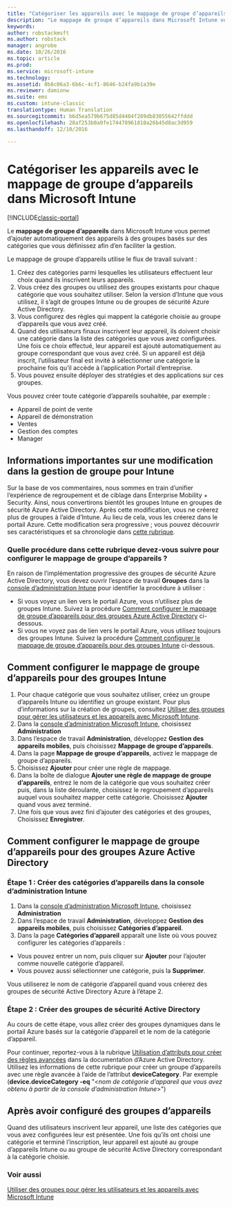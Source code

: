 ```yaml
---
title: "Catégoriser les appareils avec le mappage de groupe d’appareils | Microsoft Docs"
description: "Le mappage de groupe d’appareils dans Microsoft Intune vous permet de regrouper des appareils dans des catégories que vous définissez afin d’en faciliter la gestion."
keywords: 
author: robstackmsft
ms.author: robstack
manager: angrobe
ms.date: 10/26/2016
ms.topic: article
ms.prod: 
ms.service: microsoft-intune
ms.technology: 
ms.assetid: 8b8c06a3-6b6c-4cf1-8646-b24fa9b1a39e
ms.reviewer: damionw
ms.suite: ems
ms.custom: intune-classic
translationtype: Human Translation
ms.sourcegitcommit: b6d5ea579b675d85d4404f289db83055642ffddd
ms.openlocfilehash: 28af253b0a0fe174478961810a26b45d8ac3d959
ms.lasthandoff: 12/10/2016

---
```


# <a name="categorize-devices-with-device-group-mapping-in-microsoft-intune"></a>Catégoriser les appareils avec le mappage de groupe d’appareils dans Microsoft Intune

[!INCLUDE[classic-portal](../includes/classic-portal.md)]

Le **mappage de groupe d’appareils** dans Microsoft Intune vous permet d’ajouter automatiquement des appareils à des groupes basés sur des catégories que vous définissez afin d’en faciliter la gestion. 

Le mappage de groupe d’appareils utilise le flux de travail suivant :
1. Créez des catégories parmi lesquelles les utilisateurs effectuent leur choix quand ils inscrivent leurs appareils.
2. Vous créez des groupes ou utilisez des groupes existants pour chaque catégorie que vous souhaitez utiliser. Selon la version d’Intune que vous utilisez, il s’agit de groupes Intune ou de groupes de sécurité Azure Active Directory.
2. Vous configurez des règles qui mappent la catégorie choisie au groupe d’appareils que vous avez créé.
3. Quand des utilisateurs finaux inscrivent leur appareil, ils doivent choisir une catégorie dans la liste des catégories que vous avez configurées. Une fois ce choix effectué, leur appareil est ajouté automatiquement au groupe correspondant que vous avez créé. Si un appareil est déjà inscrit, l’utilisateur final est invité à sélectionner une catégorie la prochaine fois qu’il accède à l’application Portail d’entreprise.
4. Vous pouvez ensuite déployer des stratégies et des applications sur ces groupes.

Vous pouvez créer toute catégorie d’appareils souhaitée, par exemple :
* Appareil de point de vente
* Appareil de démonstration
* Ventes
* Gestion des comptes
* Manager

## <a name="important-information-about-a-change-in-group-management-for-intune"></a>Informations importantes sur une modification dans la gestion de groupe pour Intune

Sur la base de vos commentaires, nous sommes en train d’unifier l’expérience de regroupement et de ciblage dans Enterprise Mobility + Security. Ainsi, nous convertirons bientôt les groupes Intune en groupes de sécurité Azure Active Directory. Après cette modification, vous ne créerez plus de groupes à l’aide d’Intune. Au lieu de cela, vous les créerez dans le portail Azure. Cette modification sera progressive ; vous pouvez découvrir ses caractéristiques et sa chronologie dans [cette rubrique](use-groups-to-manage-users-and-devices-with-microsoft-intune.md).

### <a name="which-procedure-in-this-topic-should-you-use-to-configure-device-group-mapping"></a>Quelle procédure dans cette rubrique devez-vous suivre pour configurer le mappage de groupe d’appareils ?

En raison de l’implémentation progressive des groupes de sécurité Azure Active Directory, vous devez ouvrir l’espace de travail **Groupes** dans la [console d’administration Intune](https://manage.microsoft.com) pour identifier la procédure à utiliser :

-  Si vous voyez un lien vers le portail Azure, vous n’utilisez plus de groupes Intune. Suivez la procédure [Comment configurer le mappage de groupe d’appareils pour des groupes Azure Active Directory](/intune/deploy-use/categorize-devices-with-device-group-mapping-in-microsoft-intune#how-to-configure-device-group-mapping-for-azure-active-directory-groups) ci-dessous.
-  Si vous ne voyez pas de lien vers le portail Azure, vous utilisez toujours des groupes Intune. Suivez la procédure [Comment configurer le mappage de groupe d’appareils pour des groupes Intune](/intune/deploy-use/categorize-devices-with-device-group-mapping-in-microsoft-intune#how-to-configure-device-group-mapping-for-intune-groups) ci-dessous.

## <a name="how-to-configure-device-group-mapping-for-intune-groups"></a>Comment configurer le mappage de groupe d’appareils pour des groupes Intune
1. Pour chaque catégorie que vous souhaitez utiliser, créez un groupe d’appareils Intune ou identifiez un groupe existant. Pour plus d’informations sur la création de groupes, consultez [Utiliser des groupes pour gérer les utilisateurs et les appareils avec Microsoft Intune](use-groups-to-manage-users-and-devices-with-microsoft-intune.md).
2. Dans la [console d’administration Microsoft Intune](https://manage.microsoft.com), choisissez **Administration**
3. Dans l’espace de travail **Administration**, développez **Gestion des appareils mobiles**, puis choisissez **Mappage de groupe d’appareils**.
4. Dans la page **Mappage de groupe d’appareils**, activez le mappage de groupe d’appareils.
5. Choisissez **Ajouter** pour créer une règle de mappage.
6. Dans la boîte de dialogue **Ajouter une règle de mappage de groupe d’appareils**, entrez le nom de la catégorie que vous souhaitez créer puis, dans la liste déroulante, choisissez le regroupement d’appareils auquel vous souhaitez mapper cette catégorie. Choisissez **Ajouter** quand vous avez terminé.
7. Une fois que vous avez fini d’ajouter des catégories et des groupes, Choisissez **Enregistrer**.



## <a name="how-to-configure-device-group-mapping-for-azure-active-directory-groups"></a>Comment configurer le mappage de groupe d’appareils pour des groupes Azure Active Directory

### <a name="step-1---create-device-categories-in-the-intune-administration-console"></a>Étape 1 : Créer des catégories d’appareils dans la console d’administration Intune
1. Dans la [console d’administration Microsoft Intune](https://manage.microsoft.com), choisissez **Administration**
3. Dans l’espace de travail **Administration**, développez **Gestion des appareils mobiles**, puis choisissez **Catégories d’appareil**.
4. Dans la page **Catégories d’appareil** apparaît une liste où vous pouvez configurer les catégories d’appareils : 
- Vous pouvez entrer un nom, puis cliquer sur **Ajouter** pour l’ajouter comme nouvelle catégorie d’appareil.
- Vous pouvez aussi sélectionner une catégorie, puis la **Supprimer**.

Vous utiliserez le nom de catégorie d’appareil quand vous créerez des groupes de sécurité Active Directory Azure à l’étape 2.

### <a name="step-2---create-azure-active-directory-security-groups"></a>Étape 2 : Créer des groupes de sécurité Active Directory

Au cours de cette étape, vous allez créer des groupes dynamiques dans le portail Azure basés sur la catégorie d’appareil et le nom de la catégorie d’appareil.

Pour continuer, reportez-vous à la rubrique [Utilisation d’attributs pour créer des règles avancées](https://azure.microsoft.com/en-us/documentation/articles/active-directory-accessmanagement-groups-with-advanced-rules/#using-attributes-to-create-rules-for-device-objects) dans la documentation d’Azure Active Directory.
Utilisez les informations de cette rubrique pour créer un groupe d’appareils avec une règle avancée à l’aide de l’attribut **deviceCategory**.
Par exemple (**device.deviceCategory -eq** "<*nom de catégorie d’appareil que vous avez obtenu à partir de la console d’administration Intune*>")


## <a name="after-you-configure-device-groups"></a>Après avoir configuré des groupes d’appareils

Quand des utilisateurs inscrivent leur appareil, une liste des catégories que vous avez configurées leur est présentée. Une fois qu’ils ont choisi une catégorie et terminé l’inscription, leur appareil est ajouté au groupe d’appareils Intune ou au groupe de sécurité Active Directory correspondant à la catégorie choisie.

### <a name="see-also"></a>Voir aussi
[Utiliser des groupes pour gérer les utilisateurs et les appareils avec Microsoft Intune](use-groups-to-manage-users-and-devices-with-microsoft-intune.md)

